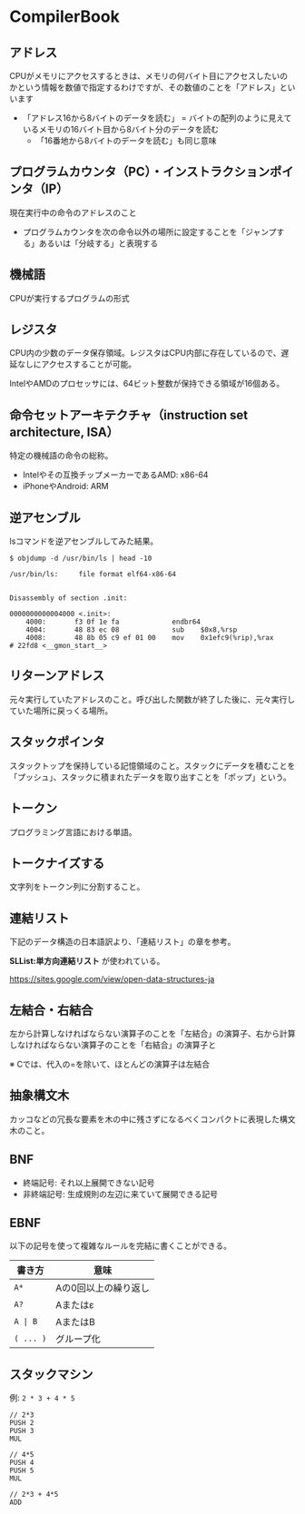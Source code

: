 # CompilerBook

## アドレス

CPUがメモリにアクセスするときは、メモリの何バイト目にアクセスしたいのかという情報を数値で指定するわけですが、その数値のことを「アドレス」といいます

- 「アドレス16から8バイトのデータを読む」 = バイトの配列のように見えているメモリの16バイト目から8バイト分のデータを読む
  - 「16番地から8バイトのデータを読む」も同じ意味

## プログラムカウンタ（PC）・インストラクションポインタ（IP）

現在実行中の命令のアドレスのこと

- プログラムカウンタを次の命令以外の場所に設定することを「ジャンプする」あるいは「分岐する」と表現する

## 機械語

CPUが実行するプログラムの形式

## レジスタ

CPU内の少数のデータ保存領域。レジスタはCPU内部に存在しているので、遅延なしにアクセスすることが可能。

IntelやAMDのプロセッサには、64ビット整数が保持できる領域が16個ある。

## 命令セットアーキテクチャ（instruction set architecture, ISA）

特定の機械語の命令の総称。

- Intelやその互換チップメーカーであるAMD: x86-64
- iPhoneやAndroid: ARM

## 逆アセンブル

lsコマンドを逆アセンブルしてみた結果。

```console
$ objdump -d /usr/bin/ls | head -10

/usr/bin/ls:     file format elf64-x86-64


Disassembly of section .init:

0000000000004000 <.init>:
    4000:       f3 0f 1e fa             endbr64 
    4004:       48 83 ec 08             sub    $0x8,%rsp
    4008:       48 8b 05 c9 ef 01 00    mov    0x1efc9(%rip),%rax        # 22fd8 <__gmon_start__>
```

## リターンアドレス

元々実行していたアドレスのこと。呼び出した関数が終了した後に、元々実行していた場所に戻っくる場所。


## スタックポインタ

スタックトップを保持している記憶領域のこと。スタックにデータを積むことを「プッシュ」、スタックに積まれたデータを取り出すことを「ポップ」という。

## トークン

プログラミング言語における単語。

## トークナイズする

文字列をトークン列に分割すること。

## 連結リスト

下記のデータ構造の日本語訳より、「連結リスト」の章を参考。

**SLList:単方向連結リスト** が使われている。

<https://sites.google.com/view/open-data-structures-ja>

## 左結合・右結合

左から計算しなければならない演算子のことを「左結合」の演算子、右から計算しなければならない演算子のことを「右結合」の演算子と

※ Cでは、代入の=を除いて、ほとんどの演算子は左結合

## 抽象構文木

カッコなどの冗長な要素を木の中に残さずになるべくコンパクトに表現した構文木のこと。

## BNF

- 終端記号: それ以上展開できない記号
- 非終端記号: 生成規則の左辺に来ていて展開できる記号

## EBNF

以下の記号を使って複雑なルールを完結に書くことができる。

| 書き方 |	意味 |
| --- |	--- |
| `A*` |	Aの0回以上の繰り返し |
| `A?` |	Aまたはε |
| `A \| B` |	AまたはB |
| `( ... )` |	グループ化 |

## スタックマシン

例: `2 * 3 + 4 * 5`

```
// 2*3
PUSH 2
PUSH 3
MUL

// 4*5
PUSH 4
PUSH 5
MUL

// 2*3 + 4*5
ADD
```
